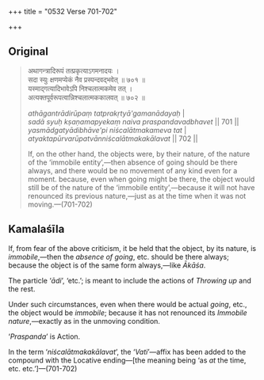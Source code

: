 +++
title = "0532 Verse 701-702"

+++
## Original 
>
> अथागन्त्रादिरूपं तत्प्रकृत्याऽगमनादयः ।  
> सदा स्युः क्षणमप्येकं नैव प्रस्पन्दवद्भवेत् ॥ ७०१ ॥  
> यस्माद्गत्यादिभावेऽपि निश्चलात्मकमेव तत् ।  
> अत्यक्तपूर्वरूपत्वान्निश्चलात्मककालवत् ॥ ७०२ ॥ 
>
> *athāgantrādirūpaṃ tatprakṛtyā'gamanādayaḥ* \|  
> *sadā syuḥ kṣaṇamapyekaṃ naiva praspandavadbhavet* \|\| 701 \|\|  
> *yasmādgatyādibhāve'pi niścalātmakameva tat* \|  
> *atyaktapūrvarūpatvānniścalātmakakālavat* \|\| 702 \|\| 
>
> If, on the other hand, the objects were, by their nature, of the nature of the ‘immobile entity’,—then absence of going should be there always, and there would be no movement of any kind even for a moment. because, even when going might be there, the object would still be of the nature of the ‘immobile entity’,—because it will not have renounced its previous nature,—just as at the time when it was not moving.—(701-702)



## Kamalaśīla

If, from fear of the above criticism, it be held that the object, by its nature, is *immobile*,—then the *absence of going*, etc. should be there always; because the object is of the same form always,—like *Ākāśa*.

The particle ‘*ādi*’, ‘etc.’; is meant to include the actions of *Throwing up* and the rest.

Under such circumstances, even when there would be actual *going*, etc., the object would be *immobile*; because it has not renounced its *Immobile nature*,—exactly as in the unmoving condition.

‘*Praspanda*’ is Action.

In the term ‘*niścalātmakakālavat*’, the ‘*Vati*’—affix has been added to the compound with the Locative ending—[the meaning being ‘as *at* the time, etc. etc.’]—(701-702)


